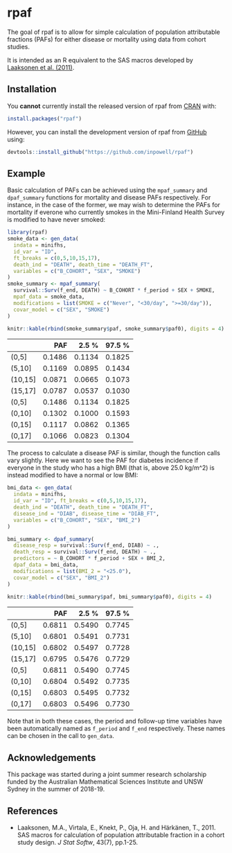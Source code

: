 
<!-- README.md is generated from README.Rmd. Please edit that file -->

# rpaf

The goal of rpaf is to allow for simple calculation of population
attributable fractions (PAFs) for either disease or mortality using data
from cohort studies.

It is intended as an R equivalent to the SAS macros developed by
[Laaksonen et al. (2011)](#references).

## Installation

You **cannot** currently install the released version of rpaf from
[CRAN](https://CRAN.R-project.org) with:

``` r
install.packages("rpaf")
```

However, you can install the development version of rpaf from
[GitHub](https://github.com/inpowell/rpaf) using:

``` r
devtools::install_github("https://github.com/inpowell/rpaf")
```

## Example

Basic calculation of PAFs can be achieved using the `mpaf_summary` and
`dpaf_summary` functions for mortality and disease PAFs respectively.
For instance, in the case of the former, we may wish to determine the
PAFs for mortality if everone who currently smokes in the Mini-Finland
Health Survey is modified to have never smoked:

``` r
library(rpaf)
smoke_data <- gen_data(
  indata = minifhs, 
  id_var = "ID",
  ft_breaks = c(0,5,10,15,17),
  death_ind = "DEATH", death_time = "DEATH_FT",
  variables = c("B_COHORT", "SEX", "SMOKE")
)
smoke_summary <- mpaf_summary(
  survival::Surv(f_end, DEATH) ~ B_COHORT * f_period + SEX + SMOKE,
  mpaf_data = smoke_data, 
  modifications = list(SMOKE = c("Never", "<30/day", ">=30/day")),
  covar_model = c("SEX", "SMOKE")
)

knitr::kable(rbind(smoke_summary$paf, smoke_summary$paf0), digits = 4)
```

|          |    PAF |  2.5 % | 97.5 % |
| -------- | -----: | -----: | -----: |
| (0,5\]   | 0.1486 | 0.1134 | 0.1825 |
| (5,10\]  | 0.1169 | 0.0895 | 0.1434 |
| (10,15\] | 0.0871 | 0.0665 | 0.1073 |
| (15,17\] | 0.0787 | 0.0537 | 0.1030 |
| (0,5\]   | 0.1486 | 0.1134 | 0.1825 |
| (0,10\]  | 0.1302 | 0.1000 | 0.1593 |
| (0,15\]  | 0.1117 | 0.0862 | 0.1365 |
| (0,17\]  | 0.1066 | 0.0823 | 0.1304 |

The process to calculate a disease PAF is similar, though the function
calls vary slightly. Here we want to see the PAF for diabetes incidence
if everyone in the study who has a high BMI (that is, above 25.0 kg/m^2)
is instead modified to have a normal or low BMI:

``` r
bmi_data <- gen_data(
  indata = minifhs,
  id_var = "ID", ft_breaks = c(0,5,10,15,17), 
  death_ind = "DEATH", death_time = "DEATH_FT",
  disease_ind = "DIAB", disease_time = "DIAB_FT", 
  variables = c("B_COHORT", "SEX", "BMI_2")
)

bmi_summary <- dpaf_summary(
  disease_resp = survival::Surv(f_end, DIAB) ~ .,
  death_resp = survival::Surv(f_end, DEATH) ~ .,
  predictors = ~ B_COHORT * f_period + SEX + BMI_2,
  dpaf_data = bmi_data,
  modifications = list(BMI_2 = "<25.0"), 
  covar_model = c("SEX", "BMI_2")
)

knitr::kable(rbind(bmi_summary$paf, bmi_summary$paf0), digits = 4)
```

|          |    PAF |  2.5 % | 97.5 % |
| -------- | -----: | -----: | -----: |
| (0,5\]   | 0.6811 | 0.5490 | 0.7745 |
| (5,10\]  | 0.6801 | 0.5491 | 0.7731 |
| (10,15\] | 0.6802 | 0.5497 | 0.7728 |
| (15,17\] | 0.6795 | 0.5476 | 0.7729 |
| (0,5\]   | 0.6811 | 0.5490 | 0.7745 |
| (0,10\]  | 0.6804 | 0.5492 | 0.7735 |
| (0,15\]  | 0.6803 | 0.5495 | 0.7732 |
| (0,17\]  | 0.6803 | 0.5496 | 0.7730 |

Note that in both these cases, the period and follow-up time variables
have been automatically named as `f_period` and `f_end` respectively.
These names can be chosen in the call to `gen_data`.

## Acknowledgements

This package was started during a joint summer research scholarship
funded by the Australian Mathematical Sciences Institute and UNSW Sydney
in the summer of 2018-19.

## References

  - Laaksonen, M.A., Virtala, E., Knekt, P., Oja, H. and Härkänen, T.,
    2011. SAS macros for calculation of population attributable fraction
    in a cohort study design. *J Stat Softw*, 43(7), pp.1-25.
